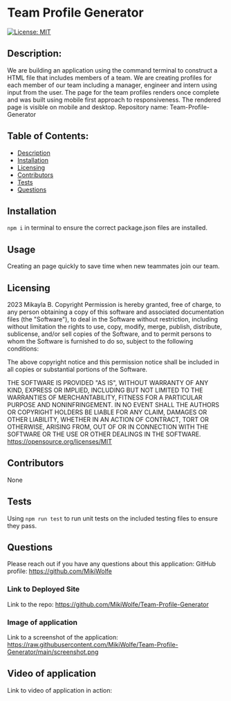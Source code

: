 # Team Profile Generator
[![License: MIT](https://img.shields.io/badge/License-MIT-yellow.svg)](https://opensource.org/licenses/MIT)
## Description: 
We are building an application using the command terminal to construct a HTML file that includes members of a team.  We are creating profiles for each member of our team including a manager, engineer and intern using input from the user. The page for the team profiles renders once complete and was built using mobile first approach to responsiveness. The rendered page is visible on mobile and desktop. 
Repository name: Team-Profile-Generator

## Table of Contents:
* [Description](#description)
* [Installation](#installation)
* [Licensing](#licensing)
* [Contributors](#contributors)
* [Tests](#tests)
* [Questions](#questions)

## Installation 
```npm i``` in terminal to ensure the correct package.json files are installed. 
## Usage
Creating an page quickly to save time when new teammates join our team.
## Licensing
2023 Mikayla B.
Copyright Permission is hereby granted, free of charge, 
to any person obtaining a copy of this software and associated documentation files (the "Software"), to deal in 
the Software without restriction, including without limitation the rights to use, copy, modify, merge, publish, 
distribute, sublicense, and/or sell 
copies of the Software, and to permit persons to whom the Software is furnished to do so, 
subject to the following conditions:

The above copyright notice and this permission notice shall be included in all copies or substantial 
portions of the Software.

THE SOFTWARE IS PROVIDED "AS IS", WITHOUT WARRANTY OF ANY KIND, EXPRESS OR IMPLIED, INCLUDING BUT NOT LIMITED TO 
THE WARRANTIES OF MERCHANTABILITY, FITNESS FOR A PARTICULAR PURPOSE AND NONINFRINGEMENT. IN NO EVENT SHALL THE 
AUTHORS OR COPYRIGHT HOLDERS BE LIABLE FOR ANY CLAIM, DAMAGES OR OTHER LIABILITY, WHETHER IN AN ACTION OF CONTRACT, 
TORT OR OTHERWISE, ARISING FROM, OUT OF OR IN CONNECTION WITH THE SOFTWARE OR THE USE OR OTHER DEALINGS IN THE 
SOFTWARE.
https://opensource.org/licenses/MIT
## Contributors
None
## Tests
Using ```npm run test```  to run unit tests on the included testing files to ensure they pass.
## Questions
Please reach out if you have any questions about this application:
GitHub profile: https://github.com/MikiWolfe
### Link to Deployed Site
Link to the repo: https://github.com/MikiWolfe/Team-Profile-Generator
### Image of application
Link to a screenshot of the application: https://raw.githubusercontent.com/MikiWolfe/Team-Profile-Generator/main/screenshot.png
## Video of application
Link to video of application in action: 
